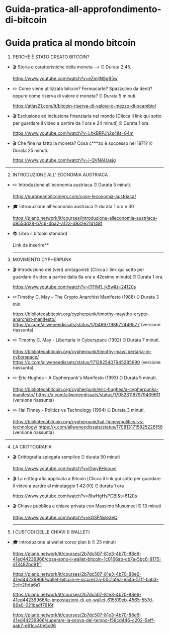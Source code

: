 # Guida-pratica-all-approfondimento-di-bitcoin

# Guida pratica al mondo bitcoin

1. PERCHÈ È STATO CREATO BITCOIN?
  
- 🎬 Storia e caratteristiche della moneta --> ⏰ Durata 2.45.
  
     https://www.youtube.com/watch?v=eZmjlNSgB5w 

- ✏️ Come viene utilizzato bitcoin? Fermacarte? Spazzolino da denti? oppure come riserva di valore e moneta? ⏰ Durata 5 minuti.
  
     https://atlas21.com/it/bitcoin-riserva-di-valore-o-mezzo-di-scambio/

- 🎬 Esclusione ed inclusione finanziaria nel mondo [Clicca il link qui sotto per guardare il video a partire da 1 ora e 24 minuti] ⏰ Durata 1 ora.
    
     https://www.youtube.com/watch?v=LhkBRPJh2s4&t=84m
    
- 🎬 Che fine ha fatto la moneta? Cosa c***zo è successo nel 1971? ⏰ Durata 25 minuti.
    
     https://www.youtube.com/watch?v=i-QVNAUasjg

---

2. INTRODUZIONE ALL' ECONOMIA AUSTRIACA

- ✏️ Introduzione all'economia austriaca ⏰ Durata 5 minuti.
  
     https://europeanbitcoiners.com/cose-leconomia-austriaca/
  
- 🎓 Introduzione all'economia austriaca ⏰ durata 1 ora e 30
  
     https://planb.network/it/courses/introduzione-alleconomia-austriaca-d955dd28-b7c6-4ba2-a123-d932e21d148f
  
- 📚 Libro il bitcoin standard

    Link da inserire**

  ---

  
3. MOVIMENTO CYPHERPUNK
   
  
- 🎬 Introduzione dei (veri) protagonisti [Clicca il link qui sotto per guardare il video a partire dalla 6a ora e 42esimo minuto] ⏰ Durata 1 ora.
  
     https://www.youtube.com/watch?v=tTFlM1_jk5w&t=24120s
  
- ✏️Timothy C. May – The Crypto Anarchist Manifesto (1988) ⏰ Durata 3 min.
  
     https://bibliotecabitcoin.org/cypherpunk/timothy-may/the-crypto-anarchist-manifesto/ 
     https://x.com/allweneedissats/status/1704867198672449577 (versione riassunta)
  
- ✏️ Timothy C. May - Libertaria in Cyberspace (1992) ⏰ Durata 7 minuti.
  
     https://bibliotecabitcoin.org/cypherpunk/timothy-may/libertaria-in-cyberspace/
     https://x.com/allweneedissats/status/1712825407945285690 (versione riassunta)
  
- ✏️ Eric Hughes – A Cypherpunk's Manifesto (1993) ⏰ Durata 5 minuti.
  
     https://bibliotecabitcoin.org/cypherpunk/eric-hughes/a-cypherpunks-manifesto/
     https://x.com/allweneedissats/status/1705231167979409611 (versione riassunta)

- ✏️ Hal Finney - Politics vs Technology (1994) ⏰ Durata 3 minuti.
  
     https://bibliotecabitcoin.org/cypherpunk/hal-finney/politics-vs-technology/
     https://x.com/allweneedissats/status/1708131715825226158 (versione riassunta)


---

4. LA CRITTOGRAFIA 


- 🎬 Crittografia spiegata semplice ⏰ durata 50 minuti
  
     https://www.youtube.com/watch?v=lDwyBHdouvI

- 🎬 La crittografia applicata a Bitcoin [Clicca il link qui sotto per guardare il video a partire al minutaggio 1:42:00] ⏰ durata 1 ora
  
     https://www.youtube.com/watch?v=8IwHgHsPGBI&t=6120s 

- 🎬 Chiave pubblica e chiave privata con Massimo Musumeci ⏰ 13 minuti
  
     https://www.youtube.com/watch?v=kGSFNxle3eQ

  ---

5. I CUSTODI DELLE CHIAVI (I WALLET)

- 🎓 Introduzione ai wallet corso plan b ⏰ 25 minuti

    https://planb.network/it/courses/2b7dc507-81e3-4b70-88e6-41ed44239966/cosa-sono-i-wallet-bitcoin-1c0166ab-cb7a-5bc6-9175-d13482bd91f1
  
    https://planb.network/it/courses/2b7dc507-81e3-4b70-88e6-41ed44239966/wallet-bitcoin-e-sicurezza-00c1afea-e54a-511f-bab3-2efc2fbfa6a1
  
    https://planb.network/it/courses/2b7dc507-81e3-4b70-88e6-41ed44239966/le-impostazioni-di-un-wallet-615519eb-4565-557d-86a0-021badf7616f
  
    https://planb.network/it/courses/2b7dc507-81e3-4b70-88e6-41ed44239966/superare-la-prova-del-tempo-f58cd446-c202-5eff-aab7-e61cc40e5c06
  
